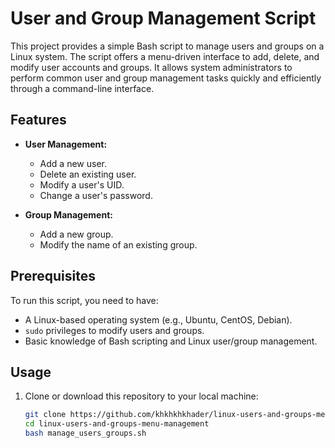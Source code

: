 # User and Group Management Script

This project provides a simple Bash script to manage users and groups on a Linux system. The script offers a menu-driven interface to add, delete, and modify user accounts and groups. It allows system administrators to perform common user and group management tasks quickly and efficiently through a command-line interface.

## Features

- **User Management:**
  - Add a new user.
  - Delete an existing user.
  - Modify a user's UID.
  - Change a user's password.
  
- **Group Management:**
  - Add a new group.
  - Modify the name of an existing group.

## Prerequisites

To run this script, you need to have:

- A Linux-based operating system (e.g., Ubuntu, CentOS, Debian).
- `sudo` privileges to modify users and groups.
- Basic knowledge of Bash scripting and Linux user/group management.

## Usage

1. Clone or download this repository to your local machine:
   ```bash
   git clone https://github.com/khkhkhkhader/linux-users-and-groups-menu-management.git
   cd linux-users-and-groups-menu-management
   bash manage_users_groups.sh

